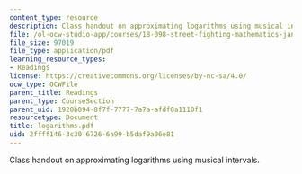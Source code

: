 ```yaml
---
content_type: resource
description: Class handout on approximating logarithms using musical intervals.
file: /ol-ocw-studio-app/courses/18-098-street-fighting-mathematics-january-iap-2008/2ffff1463c3067266a99b5daf9a06e81_logarithms.pdf
file_size: 97019
file_type: application/pdf
learning_resource_types:
- Readings
license: https://creativecommons.org/licenses/by-nc-sa/4.0/
ocw_type: OCWFile
parent_title: Readings
parent_type: CourseSection
parent_uid: 1920b094-8f7f-7777-7a7a-afdf0a1110f1
resourcetype: Document
title: logarithms.pdf
uid: 2ffff146-3c30-6726-6a99-b5daf9a06e81
---
```

Class handout on approximating logarithms using musical intervals.